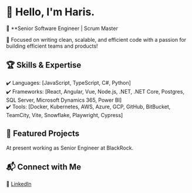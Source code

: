 # 👋 Hello, I'm Haris.

🚀 **Senior Software Engineer | Scrum Master

🎯 Focused on writing clean, scalable, and efficient code with a passion for building efficient teams and products!

## 🏆 Skills & Expertise
✔️ Languages: [JavaScript, TypeScript, C#, Python]  
✔️ Frameworks: [React, Angular, Vue, Node.js, .NET, .NET Core, Postgres, SQL Server, Microsoft Dynamics 365, Power BI]  
✔️ Tools: [Docker, Kubernetes, AWS, Azure, GCP, GitHub, BitBucket, TeamCity, Vite, Snowflake, Playwright, Cypress]

## 🌟 Featured Projects
At present working as Senior Engineer at BlackRock.

## 📬 Connect with Me
🔗 [LinkedIn](https://www.linkedin.com/in/harissg/)